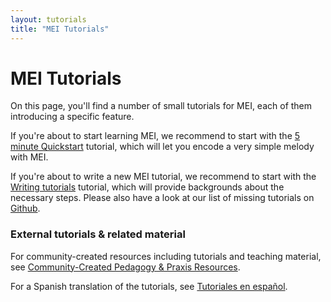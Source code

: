 ```yaml
---
layout: tutorials
title: "MEI Tutorials"
---
```

# MEI Tutorials

On this page, you'll find a number of small tutorials for MEI,
each of them introducing a specific feature.

If you're about to start learning MEI, we recommend to start with the [5 minute Quickstart](/tutorials/101-quickstart) tutorial, which will let you encode a very simple melody with MEI.

If you're about to write a new MEI tutorial, we recommend to start with the [Writing tutorials](/tutorials/tutorials) tutorial, which will provide backgrounds about the necessary steps. Please also have a look at our list of missing tutorials on [Github](https://github.com/music-encoding/music-encoding.github.io/issues/88).

### External tutorials & related material

For community-created resources including tutorials and teaching material, see [Community-Created Pedagogy & Praxis Resources](/resources/pedagogy.html).

For a Spanish translation of the tutorials, see [Tutoriales en español](/resources/tutorials-ES.html).